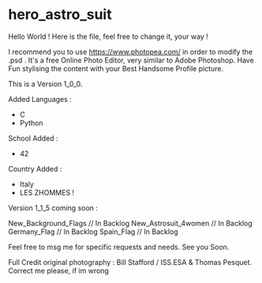 # hero_astro_suit
Hello World ! Here is the file, feel free to change it, your way !


I recommend you to use https://www.photopea.com/ in order to modify the .psd .
It's a free Online Photo Editor, very similar to Adobe Photoshop.
Have Fun stylising the content with your Best Handsome Profile picture.

This is a Version 1_0_0.

Added Languages :

- C
- Python


School Added : 

- 42


Country Added :

- Italy
- LES ZHOMMES !


Version 1_1_5 coming soon :

New_Background_Flags // In Backlog
New_Astrosuit_4women // In Backlog
Germany_Flag // In Backlog
Spain_Flag // In Backlog

Feel free to msg me for specific requests and needs.
See you Soon.


Full Credit original photography : Bill Stafford / ISS.ESA & Thomas Pesquet.
Correct me please, if im wrong
